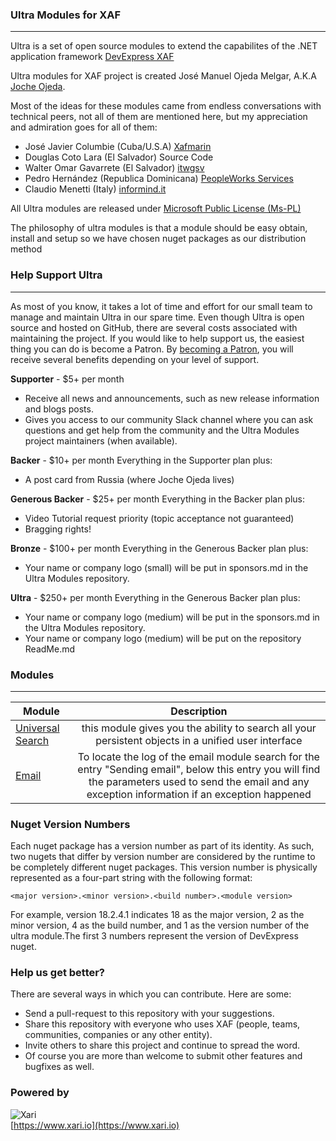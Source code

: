 ### Ultra Modules for XAF
---

Ultra is a set of open source modules to extend the capabilites of the .NET application framework [DevExpress XAF](https://www.devexpress.com/products/net/application_framework/)

Ultra modules for XAF project is created José Manuel Ojeda Melgar, A.K.A [Joche Ojeda](https://www.jocheojeda.com).

Most of the ideas for these modules came
from endless conversations with technical peers, not all of them are mentioned here, but my appreciation and admiration goes for all of them:

- José Javier Columbie (Cuba/U.S.A) [Xafmarin](https://xafmarin.com/)
- Douglas Coto Lara (El Salvador)    Source Code
- Walter Omar Gavarrete (El Salvador)  [itwgsv](http://www.itwgsv.com)
- Pedro Hernández (Republica Dominicana) [PeopleWorks Services](http://www.peopleworksservices.com)
- Claudio Menetti (Italy) [informind.it](http://www.informind)

All Ultra modules are released under [Microsoft Public License (Ms-PL)](https://opensource.org/licenses/MS-PL)

The philosophy of ultra modules is that a module should be easy obtain, install and setup so we have chosen nuget packages as our distribution method

### Help Support Ultra
---
As most of you know, it takes a lot of time and effort for our small team to manage and maintain Ultra in our spare time. Even though Ultra is open source and hosted on GitHub, there are several costs associated with maintaining the project. If you would like to help support us, the easiest thing you can do is become a Patron.
By [becoming a Patron](https://www.patreon.com/jocheojeda), you will receive several benefits depending on your level of support.

**Supporter** - $5+ per month
- Receive all news and announcements, such as new release information and blogs posts.
- Gives you access to our community Slack channel where you can ask questions and get help from the community and the Ultra Modules project maintainers (when available).

**Backer** - $10+ per month Everything in the Supporter plan plus:
- A post card from Russia (where Joche Ojeda lives)

**Generous Backer** - $25+ per month Everything in the Backer plan plus:
- Video Tutorial request priority (topic acceptance not guaranteed)
- Bragging rights!

**Bronze** - $100+ per month Everything in the Generous Backer plan plus:
- Your name or company logo (small) will be put in sponsors.md in the Ultra Modules repository.

**Ultra** - $250+ per month Everything in the Generous Backer plan plus:
- Your name or company logo (medium) will be put in the sponsors.md in the Ultra Modules repository.
- Your name or company logo (medium) will be put on the repository ReadMe.md


### Modules
---


| Module        | Description   |
| ------------- |:-------------:| 
|[Universal Search](https://github.com/egarim/Ultra/tree/master/Ultra.UniversalSearch)      | this module gives you the ability to search all your persistent objects in a unified user interface |
|[Email](https://github.com/egarim/Ultra/tree/master/Ultra.Email)      | To locate the log of the email module search for the entry "Sending email", below this entry you will find the parameters used to send the email and any exception information if an exception happened |  
 


### Nuget Version Numbers


Each nuget package has a version number as part of its identity. As such, two nugets that differ by version number are considered by the runtime to be completely different nuget packages. This version number is physically represented as a four-part string with the following format:

```<language>
<major version>.<minor version>.<build number>.<module version>
```

For example, version 18.2.4.1 indicates 18 as the major version, 2 as the minor version, 4 as the build number, and 1 as the version number of the ultra module.The first 3 numbers
represent the version of DevExpress nuget.


### Help us get better?

There are several ways in which you can contribute. Here are some:

- Send a pull-request to this repository with your suggestions.
- Share this repository with everyone who uses XAF (people, teams, communities, companies or any other entity).
- Invite others to share this project and continue to spread the word.
- Of course you are more than welcome to submit other features and bugfixes as well.

### Powered by

![Xari](Xari.png )  
[https://www.xari.io](https://www.xari.io)










